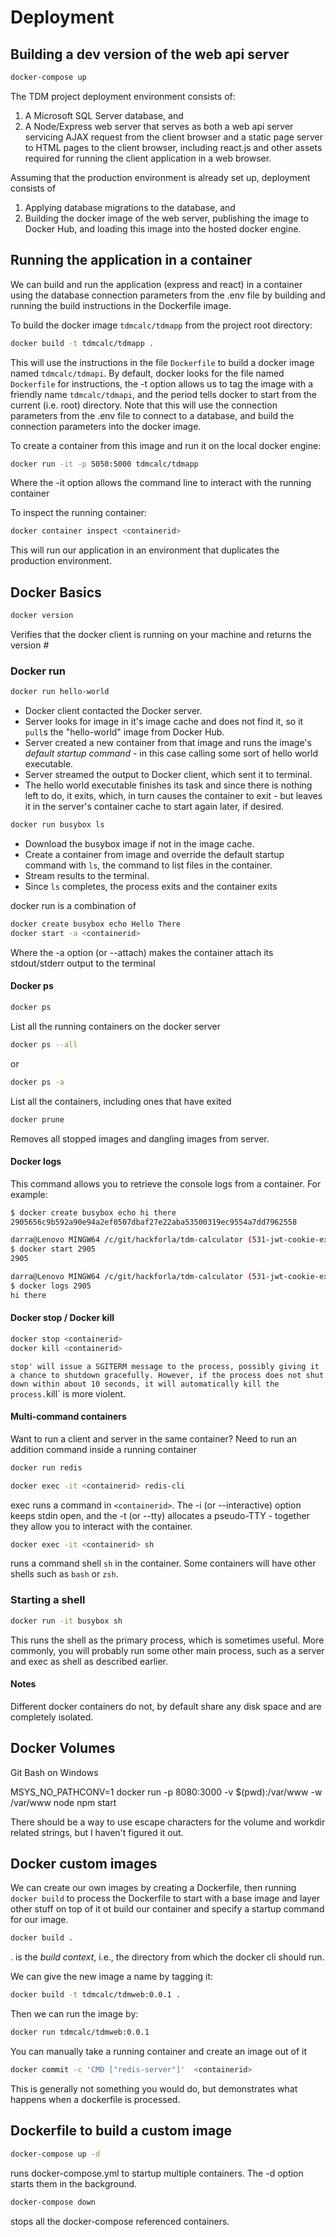 # Deployment

## Building a dev version of the web api server

```bash
docker-compose up
```

The TDM project deployment environment consists of:

1. A Microsoft SQL Server database, and
1. A Node/Express web server that serves as both a web api server servicing AJAX request from the client browser and a static page server to HTML pages to the client browser, including react.js and other assets required for running the client application in a web browser.

Assuming that the production environment is already set up, deployment consists of

1. Applying database migrations to the database, and
1. Building the docker image of the web server, publishing the image to Docker Hub, and loading this image into the hosted docker engine.

## Running the application in a container

We can build and run the application (express and react) in a container using the database connection parameters
from the .env file by building and running the build instructions in the Dockerfile image.

To build the docker image `tdmcalc/tdmapp` from the project root directory:

```bash
docker build -t tdmcalc/tdmapp .
```

This will use the instructions in the file `Dockerfile` to build a docker image named `tdmcalc/tdmapi`. By default, docker looks for the file named `Dockerfile` for instructions, the -t option allows us to tag the image with a friendly name `tdmcalc/tdmapi`, and the period tells docker to start from the current (i.e. root) directory. Note that this will use the connection parameters from the .env file to connect to a database, and build the connection parameters into the docker image.

To create a container from this image and run it on the local docker engine:

```bash
docker run -it -p 5050:5000 tdmcalc/tdmapp
```

Where the -it option allows the command line to interact with the running container

To inspect the running container:

```bash
docker container inspect <containerid>
```

This will run our application in an environment that duplicates the production environment.

## Docker Basics

```bash
docker version
```

Verifies that the docker client is running on your machine and returns the version #

### Docker run

```bash
docker run hello-world
```

- Docker client contacted the Docker server.
- Server looks for image in it's image cache and does not find it, so it `pull`s the "hello-world" image from Docker Hub.
- Server created a new container from that image and runs the image's _default startup command_ - in this case calling some sort of hello world executable.
- Server streamed the output to Docker client, which sent it to terminal.
- The hello world executable finishes its task and since there is nothing left to do, it exits, which, in turn causes the container to exit - but leaves it in the server's container cache to start again later, if desired.

```bash
docker run busybox ls
```

- Download the busybox image if not in the image cache.
- Create a container from image and override the default startup command with `ls`, the command to list files in the container.
- Stream results to the terminal.
- Since `ls` completes, the process exits and the container exits

docker run is a combination of

```bash
docker create busybox echo Hello There
docker start -a <containerid>
```

Where the -a option (or --attach) makes the container attach its stdout/stderr output to the terminal

#### Docker ps

```bash
docker ps
```

List all the running containers on the docker server

```bash
docker ps --all
```

or

```bash
docker ps -a
```

List all the containers, including ones that have exited

```bash
docker prune
```

Removes all stopped images and dangling images from server.

#### Docker logs

This command allows you to retrieve the console logs from a container. For example:

```bash
$ docker create busybox echo hi there
2905656c9b592a90e94a2ef0507dbaf27e22aba53500319ec9554a7dd7962558

darra@Lenovo MINGW64 /c/git/hackforla/tdm-calculator (531-jwt-cookie-expires)
$ docker start 2905
2905

darra@Lenovo MINGW64 /c/git/hackforla/tdm-calculator (531-jwt-cookie-expires)
$ docker logs 2905
hi there
```

#### Docker stop / Docker kill

```bash
docker stop <containerid>
docker kill <containerid>
```

`stop' will issue a SGITERM message to the process, possibly giving it a chance to shutdown gracefully. However, if the process does not shut down within about 10 seconds, it will automatically kill the process.`kill` is more violent.

#### Multi-command containers

Want to run a client and server in the same container? Need to run an addition command inside a running container

```bash
docker run redis

docker exec -it <containerid> redis-cli
```

exec runs a command in `<containerid>`. The -i (or --interactive) option keeps stdin open, and the -t (or --tty) allocates a pseudo-TTY - together they allow you to interact with the container.

```bash
docker exec -it <containerid> sh
```

runs a command shell `sh` in the container. Some containers will have other shells such as `bash` or `zsh`.

### Starting a shell

```bash
docker run -it busybox sh
```

This runs the shell as the primary process, which is sometimes useful. More commonly, you will probably run some other main process, such as a server and exec as shell as described earlier.

#### Notes

Different docker containers do not, by default share any disk space and are completely isolated.

## Docker Volumes

Git Bash on Windows

MSYS_NO_PATHCONV=1 docker run -p 8080:3000 -v \$(pwd):/var/www -w /var/www node npm start

There should be a way to use escape characters for the volume and workdir related strings, but I haven't figured it out.

## Docker custom images

We can create our own images by creating a Dockerfile, then running `docker build` to process the Dockerfile to start with a base image and layer other stuff on top of it ot build our container and specify a startup command for our image.

```bash
docker build .
```

. is the _build context_, i.e., the directory from which the docker cli should run.

We can give the new image a name by tagging it:

```bash
docker build -t tdmcalc/tdmweb:0.0.1 .
```

Then we can run the image by:

```bash
docker run tdmcalc/tdmweb:0.0.1
```

You can manually take a running container and create an image out of it

```bash
docker commit -c 'CMD ["redis-server"]'  <containerid>
```

This is generally not something you would do, but demonstrates what happens when a dockerfile is processed.

## Dockerfile to build a custom image

```bash
docker-compose up -d
```

runs docker-compose.yml to startup multiple containers. The -d option starts them in the background.

```bash
docker-compose down
```

stops all the docker-compose referenced containers.
